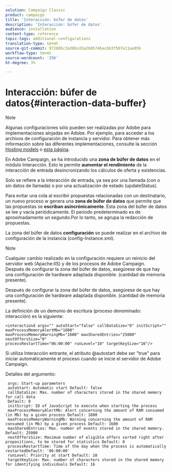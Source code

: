 ```yaml
---
solution: Campaign Classic
product: campaign
title: 'Interacción: búfer de datos'
description: 'Interacción: búfer de datos'
audience: installation
content-type: reference
topic-tags: additional-configurations
translation-type: tm+mt
source-git-commit: 972885c3a38bcd3a260574bacbb3f507e11ae05b
workflow-type: tm+mt
source-wordcount: '256'
ht-degree: 3%

---
```



# Interacción: búfer de datos{#interaction-data-buffer}

>[!NOTE]
>
>Algunas configuraciones sólo pueden ser realizadas por Adobe para implementaciones alojadas en Adobe. Por ejemplo, para acceder a los archivos de configuración de instancia y servidor. Para obtener más información sobre las diferentes implementaciones, consulte la sección [Hosting models](../../installation/using/hosting-models.md) o [esta página](../../installation/using/capability-matrix.md).

En Adobe Campaign, se ha introducido una **zona de búfer de datos** en el módulo Interacción. Esto le permite **aumentar el rendimiento** de la interacción de entrada desincronizando los cálculos de oferta y existencias.

Solo se refiere a la interacción de entrada, ya sea por una llamada (con o sin datos de llamada) o por una actualización de estado (updateStatus).

Para evitar una cola al escribir propuestas relacionadas con un destinatario, un nuevo proceso w genera una **zona de búfer de datos** que permite que las propuestas se **escriban asincrónicamente**. Esta zona del búfer de datos se lee y vacía periódicamente. El período predeterminado es de aproximadamente un segundo.Por lo tanto, se agrupa la redacción de propuestas.

La zona del búfer de datos **configuración** se puede realizar en el archivo de configuración de la instancia (config-Instance.xml).

>[!NOTE]
>
>Cualquier cambio realizado en la configuración requiere un reinicio del servidor web (Apache:IIS) y de los procesos de Adobe Campaign.\
>Después de configurar la zona del búfer de datos, asegúrese de que hay una configuración de hardware adaptada disponible. (cantidad de memoria presente).

Después de configurar la zona del búfer de datos, asegúrese de que hay una configuración de hardware adaptada disponible. (cantidad de memoria presente).

La definición de un demonio de escritura (proceso denominado: interacción) es la siguiente:

```
<interactiond args="" autoStart="false" callDataSize="0" initScript="" maxProcessMemoryAlertMb="1800"
maxProcessMemoryWarningMb="1600" maxSharedEntries="25000" nextOffersSize="0"
processRestartTime="06:00:00" runLevel="10" targetKeySize="16"/>
```

Si utiliza Interacción entrante, el atributo @autostart debe ser &quot;true&quot; para iniciar automáticamente el proceso cuando se inicie el servidor de Adobe Campaign.

Detalles del argumento:

```
 args: Start-up parameters 
 autoStart: Automatic start Default: false 
 callDataSize: Max. number of characters stored in the shared memory for call data
 Default: 0 
 initScript: ID of JavaScript to execute when starting the process 
 maxProcessMemoryAlertMb: Alert concerning the amount of RAM consumed (in Mb) by a given process Default: 1800 
 maxProcessMemoryWarningMb: Warning concerning the amount of RAM consumed (in Mb) by a given process Default: 1600 
 maxSharedEntries: Max. number of events stored in the shared memory. Default: 25000 
 nextOffersSize: Maximum number of eligible offers sorted right after propositions, to be stored for statistics Default: 0 
 processRestartTime: Time of the day when the process is automatically restartedDefault: '06:00:00' 
 runLevel: Priority at start Default: 10 
 targetKeySize: Max. number of characters stored in the shared memory for identifying individuals Default: 16 
```

